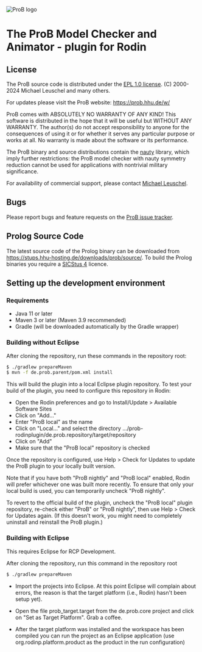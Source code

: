 ![ProB logo](https://github.com/hhu-stups/prob-rodinplugin/raw/develop/logo.png)

# The ProB Model Checker and Animator - plugin for Rodin

## License

The ProB source code is distributed under the [EPL 1.0 license](https://www.eclipse.org/org/documents/epl-v10.html).
(C) 2000-2024 Michael Leuschel and many others.

For updates please visit the ProB website: https://prob.hhu.de/w/

ProB comes with ABSOLUTELY NO WARRANTY OF ANY KIND! This software is distributed in the hope that it will be useful but WITHOUT ANY WARRANTY. The author(s) do not accept responsibility to anyone for the consequences of using it or for whether it serves any particular purpose or works at all. No warranty is made about the software or its performance.

The ProB binary and source distributions contain the [nauty](https://users.cecs.anu.edu.au/~bdm/nauty/) library, which imply further restrictions: the ProB model checker with nauty symmetry reduction cannot be used for applications with nontrivial military significance.

For availability of commercial support, please contact [Michael Leuschel](https://www.cs.hhu.de/en/research-groups/software-engineering-and-programming-languages/our-team/team/michael-leuschel).

## Bugs

Please report bugs and feature requests on the [ProB issue tracker](https://github.com/hhu-stups/prob-issues).

## Prolog Source Code

The latest source code of the Prolog binary can be downloaded from https://stups.hhu-hosting.de/downloads/prob/source/.
To build the Prolog binaries you require a [SICStus 4](https://sicstus.sics.se/) licence.

## Setting up the development environment

### Requirements

* Java 11 or later
* Maven 3 or later (Maven 3.9 recommended)
* Gradle (will be downloaded automatically by the Gradle wrapper)

### Building without Eclipse

After cloning the repository, run these commands in the repository root:

```sh
$ ./gradlew prepareMaven
$ mvn -f de.prob.parent/pom.xml install
```

This will build the plugin into a local Eclipse plugin repository.
To test your build of the plugin, you need to configure this repository in Rodin:

* Open the Rodin preferences and go to Install/Update > Available Software Sites
* Click on "Add..."
* Enter "ProB local" as the name
* Click on "Local..." and select the directory .../prob-rodinplugin/de.prob.repository/target/repository
* Click on "Add"
* Make sure that the "ProB local" repository is checked

Once the repository is configured, use Help > Check for Updates to update the ProB plugin to your locally built version.

Note that if you have both "ProB nightly" and "ProB local" enabled, Rodin will prefer whichever one was built more recently.
To ensure that only your local build is used, you can temporarily uncheck "ProB nightly".

To revert to the official build of the plugin, uncheck the "ProB local" plugin repository, re-check either "ProB" or "ProB nightly", then use Help > Check for Updates again.
(If this doesn't work, you might need to completely uninstall and reinstall the ProB plugin.)

### Building with Eclipse

This requires Eclipse for RCP Development.

After cloning the repository, run this command in the repository root

```sh
$ ./gradlew prepareMaven
```

- Import the projects into Eclipse. At this point Eclipse will complain about errors, the reason is that the target platform (i.e., Rodin) hasn't been setup yet).

- Open the file prob_target.target from the de.prob.core project and click on "Set as Target Platform". Grab a coffee.

- After the target platform was installed and the workspace has been compiled you can run the project as an Eclipse application (use org.rodinp.platform.product as the product in the run configuration)
